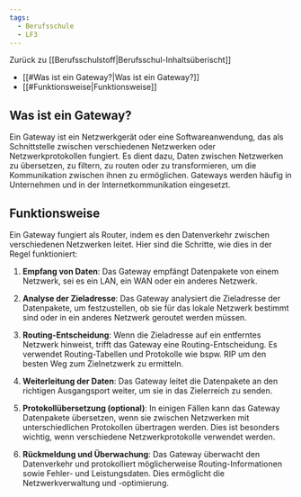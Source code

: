 ```yaml
---
tags:
  - Berufsschule
  - LF3
---
```

Zurück zu [[Berufsschulstoff|Berufsschul-Inhaltsüberischt]]

- [[#Was ist ein Gateway?|Was ist ein Gateway?]]
- [[#Funktionsweise|Funktionsweise]]

## Was ist ein Gateway?

Ein Gateway ist ein Netzwerkgerät oder eine Softwareanwendung, das als Schnittstelle zwischen verschiedenen Netzwerken oder Netzwerkprotokollen fungiert. Es dient dazu, Daten zwischen Netzwerken zu übersetzen, zu filtern, zu routen oder zu transformieren, um die Kommunikation zwischen ihnen zu ermöglichen. Gateways werden häufig in Unternehmen und in der Internetkommunikation eingesetzt.

## Funktionsweise

Ein Gateway fungiert als Router, indem es den Datenverkehr zwischen verschiedenen Netzwerken leitet. Hier sind die Schritte, wie dies in der Regel funktioniert:

1. **Empfang von Daten**: Das Gateway empfängt Datenpakete von einem Netzwerk, sei es ein LAN, ein WAN oder ein anderes Netzwerk.
    
2. **Analyse der Zieladresse**: Das Gateway analysiert die Zieladresse der Datenpakete, um festzustellen, ob sie für das lokale Netzwerk bestimmt sind oder in ein anderes Netzwerk geroutet werden müssen.
    
3. **Routing-Entscheidung**: Wenn die Zieladresse auf ein entferntes Netzwerk hinweist, trifft das Gateway eine Routing-Entscheidung. Es verwendet Routing-Tabellen und Protokolle wie bspw. RIP um den besten Weg zum Zielnetzwerk zu ermitteln.
    
4. **Weiterleitung der Daten**: Das Gateway leitet die Datenpakete an den richtigen Ausgangsport weiter, um sie in das Zielerreich zu senden. 
    
5. **Protokollübersetzung (optional)**: In einigen Fällen kann das Gateway Datenpakete übersetzen, wenn sie zwischen Netzwerken mit unterschiedlichen Protokollen übertragen werden. Dies ist besonders wichtig, wenn verschiedene Netzwerkprotokolle verwendet werden.
    
6. **Rückmeldung und Überwachung**: Das Gateway überwacht den Datenverkehr und protokolliert möglicherweise Routing-Informationen sowie Fehler- und Leistungsdaten. Dies ermöglicht die Netzwerkverwaltung und -optimierung.
